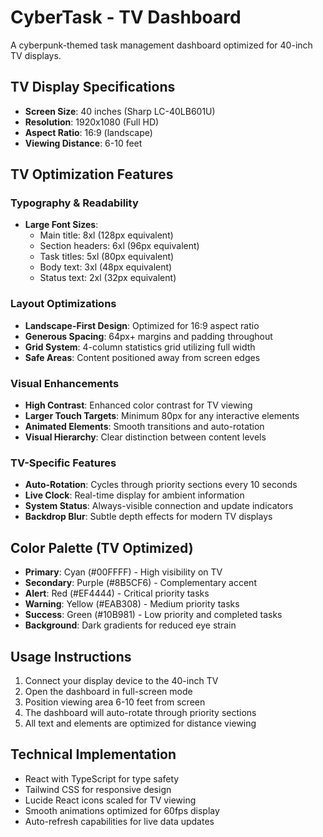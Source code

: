 # CyberTask - TV Dashboard

A cyberpunk-themed task management dashboard optimized for 40-inch TV displays.

## TV Display Specifications
- **Screen Size**: 40 inches (Sharp LC-40LB601U)
- **Resolution**: 1920x1080 (Full HD)
- **Aspect Ratio**: 16:9 (landscape)
- **Viewing Distance**: 6-10 feet

## TV Optimization Features

### Typography & Readability
- **Large Font Sizes**: 
  - Main title: 8xl (128px equivalent)
  - Section headers: 6xl (96px equivalent)
  - Task titles: 5xl (80px equivalent)
  - Body text: 3xl (48px equivalent)
  - Status text: 2xl (32px equivalent)

### Layout Optimizations
- **Landscape-First Design**: Optimized for 16:9 aspect ratio
- **Generous Spacing**: 64px+ margins and padding throughout
- **Grid System**: 4-column statistics grid utilizing full width
- **Safe Areas**: Content positioned away from screen edges

### Visual Enhancements
- **High Contrast**: Enhanced color contrast for TV viewing
- **Larger Touch Targets**: Minimum 80px for any interactive elements
- **Animated Elements**: Smooth transitions and auto-rotation
- **Visual Hierarchy**: Clear distinction between content levels

### TV-Specific Features
- **Auto-Rotation**: Cycles through priority sections every 10 seconds
- **Live Clock**: Real-time display for ambient information
- **System Status**: Always-visible connection and update indicators
- **Backdrop Blur**: Subtle depth effects for modern TV displays

## Color Palette (TV Optimized)
- **Primary**: Cyan (#00FFFF) - High visibility on TV
- **Secondary**: Purple (#8B5CF6) - Complementary accent
- **Alert**: Red (#EF4444) - Critical priority tasks
- **Warning**: Yellow (#EAB308) - Medium priority tasks
- **Success**: Green (#10B981) - Low priority and completed tasks
- **Background**: Dark gradients for reduced eye strain

## Usage Instructions
1. Connect your display device to the 40-inch TV
2. Open the dashboard in full-screen mode
3. Position viewing area 6-10 feet from screen
4. The dashboard will auto-rotate through priority sections
5. All text and elements are optimized for distance viewing

## Technical Implementation
- React with TypeScript for type safety
- Tailwind CSS for responsive design
- Lucide React icons scaled for TV viewing
- Smooth animations optimized for 60fps display
- Auto-refresh capabilities for live data updates